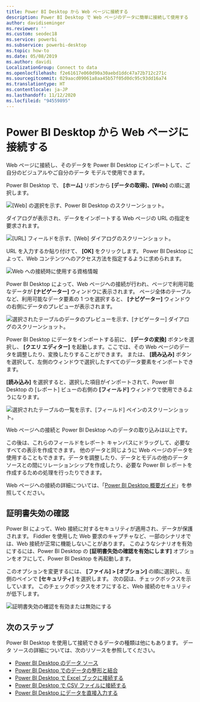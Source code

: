 ```yaml
---
title: Power BI Desktop から Web ページに接続する
description: Power BI Desktop で Web ページのデータに簡単に接続して使用する
author: davidiseminger
ms.reviewer: ''
ms.custom: seodec18
ms.service: powerbi
ms.subservice: powerbi-desktop
ms.topic: how-to
ms.date: 05/08/2019
ms.author: davidi
LocalizationGroup: Connect to data
ms.openlocfilehash: f2e61617e060d90a30aebd1ddc47a72b712c271c
ms.sourcegitcommit: 029aacd09061a8aa45b57f05d0dc95c93dd16a74
ms.translationtype: HT
ms.contentlocale: ja-JP
ms.lasthandoff: 11/12/2020
ms.locfileid: "94559895"
---
```

# <a name="connect-to-webpages-from-power-bi-desktop"></a>Power BI Desktop から Web ページに接続する

Web ページに接続し、そのデータを Power BI Desktop にインポートして、ご自分のビジュアルやご自分のデータ モデルで使用できます。

Power BI Desktop で、 **[ホーム]** リボンから **[データの取得]、[Web]** の順に選択します。

![[Web] の選択を示す、Power BI Desktop のスクリーンショット。](media/desktop-connect-to-web/connect-to-web-01.png)

ダイアログが表示され、データをインポートする Web ページの URL の指定を要求されます。

![[URL] フィールドを示す、[Web] ダイアログのスクリーンショット。](media/desktop-connect-to-web/connect-to-web-02.png)

URL を入力するか貼り付けて、 **[OK]** をクリックします。 Power BI Desktop によって、Web コンテンツへのアクセス方法を指定するように求められます。

![Web への接続時に使用する資格情報](media/desktop-connect-to-web/connect-to-web-03.png)

Power BI Desktop によって、Web ページへの接続が行われ、ページで利用可能なデータが **[ナビゲーター]** ウィンドウに表示されます。 ページ全体のテーブルなど、利用可能なデータ要素の 1 つを選択すると、 **[ナビゲーター]** ウィンドウの右側にデータのプレビューが表示されます。

![選択されたテーブルのデータのプレビューを示す、[ナビゲーター] ダイアログのスクリーンショット。](media/desktop-connect-to-web/connect-to-web-04.png)

Power BI Desktop にデータをインポートする前に、 **[データの変換]** ボタンを選択し、 **[クエリ エディター]** を起動します。ここでは、その Web ページのデータを調整したり、変換したりすることができます。 または、 **[読み込み]** ボタンを選択して、左側のウィンドウで選択したすべてのデータ要素をインポートできます。

**[読み込み]** を選択すると、選択した項目がインポートされて、Power BI Desktop の [レポート] ビューの右側の **[フィールド]** ウィンドウで使用できるようになります。

![選択されたテーブルの一覧を示す、[フィールド] ペインのスクリーンショット。](media/desktop-connect-to-web/connect-to-web-05.png)

Web ページへの接続と Power BI Desktop へのデータの取り込みは以上です。

この後は、これらのフィールドをレポート キャンバスにドラッグして、必要なすべての表示を作成できます。 他のデータと同じように Web ページのデータを使用することもできます。データを調整したり、データとモデルの他のデータ ソースとの間にリレーションシップを作成したり、必要な Power BI レポートを作成するための処理を行ったりできます。

Web ページへの接続の詳細については、「[Power BI Desktop 概要ガイド](../fundamentals/desktop-getting-started.md)」を参照してください。

## <a name="certificate-revocation-check"></a>証明書失効の確認

Power BI によって、Web 接続に対するセキュリティが適用され、データが保護されます。 Fiddler を使用した Web 要求のキャプチャなど、一部のシナリオでは、Web 接続が正常に機能しないことがあります。 このようなシナリオを有効にするには、Power BI Desktop の **[証明書失効の確認を有効にします]** オプションをオフにして、Power BI Desktop を再起動します。 

このオプションを変更するには、 **[ファイル] > [オプション]** の順に選択し、左側のペインで **[セキュリティ]** を選択します。 次の図は、チェックボックスを示しています。 このチェックボックスをオフにすると、Web 接続のセキュリティが低下します。 

![証明書失効の確認を有効または無効にする](media/desktop-connect-to-web/connect-to-web-06.png)


## <a name="next-steps"></a>次のステップ
Power BI Desktop を使用して接続できるデータの種類は他にもあります。 データ ソースの詳細については、次のリソースを参照してください。

* [Power BI Desktop のデータ ソース](desktop-data-sources.md)
* [Power BI Desktop でのデータの整形と結合](desktop-shape-and-combine-data.md)
* [Power BI Desktop で Excel ブックに接続する](desktop-connect-excel.md)   
* [Power BI Desktop で CSV ファイルに接続する](desktop-connect-csv.md)   
* [Power BI Desktop にデータを直接入力する](desktop-enter-data-directly-into-desktop.md)   
